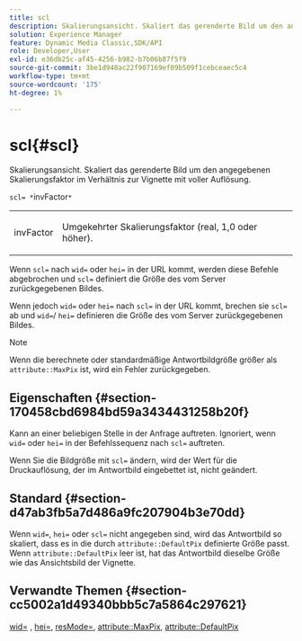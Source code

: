 ```yaml
---
title: scl
description: Skalierungsansicht. Skaliert das gerenderte Bild um den angegebenen Skalierungsfaktor im Verhältnis zur Vignette mit voller Auflösung.
solution: Experience Manager
feature: Dynamic Media Classic,SDK/API
role: Developer,User
exl-id: e36db25c-af45-4256-b982-b7b06b87f5f9
source-git-commit: 3be1d948ac22f907169ef09b509f1cebceaec5c4
workflow-type: tm+mt
source-wordcount: '175'
ht-degree: 1%

---
```


# scl{#scl}

Skalierungsansicht. Skaliert das gerenderte Bild um den angegebenen Skalierungsfaktor im Verhältnis zur Vignette mit voller Auflösung.

`scl= *`invFactor`*`

<table id="simpletable_EFE352FA8EF14197B6934783A2883451"> 
 <tr class="strow"> 
  <td class="stentry"> <p><span class="codeph"> <span class="varname"> invFactor</span> </span> </p></td> 
  <td class="stentry"> <p>Umgekehrter Skalierungsfaktor (real, 1,0 oder höher). </p></td> 
 </tr> 
</table>

Wenn `scl=` nach `wid=` oder `hei=` in der URL kommt, werden diese Befehle abgebrochen und `scl=` definiert die Größe des vom Server zurückgegebenen Bildes.

Wenn jedoch `wid=` oder `hei=` nach `scl=` in der URL kommt, brechen sie `scl=` ab und `wid=`/ `hei=` definieren die Größe des vom Server zurückgegebenen Bildes.

>[!NOTE]
>
>Wenn die berechnete oder standardmäßige Antwortbildgröße größer als `attribute::MaxPix` ist, wird ein Fehler zurückgegeben.

## Eigenschaften {#section-170458cbd6984bd59a3434431258b20f}

Kann an einer beliebigen Stelle in der Anfrage auftreten. Ignoriert, wenn `wid=` oder `hei=` in der Befehlssequenz nach `scl=` auftreten.

Wenn Sie die Bildgröße mit `scl=` ändern, wird der Wert für die Druckauflösung, der im Antwortbild eingebettet ist, nicht geändert.

## Standard {#section-d47ab3fb5a7d486a9fc207904b3e70dd}

Wenn `wid=`, `hei=` oder `scl=` nicht angegeben sind, wird das Antwortbild so skaliert, dass es in die durch `attribute::DefaultPix` definierte Größe passt. Wenn `attribute::DefaultPix` leer ist, hat das Antwortbild dieselbe Größe wie das Ansichtsbild der Vignette.

## Verwandte Themen {#section-cc5002a1d49340bbb5c7a5864c297621}

[wid=](../../../../../ir-api/http-protocol/image-rendering-api-ref/c-ir-http-protocol-ref/c-ir-http-protocol-command-reference/r-ir-wid.md#reference-b7e691b0624941168c94b2749ae233ec) , [hei=](../../../../../ir-api/http-protocol/image-rendering-api-ref/c-ir-http-protocol-ref/c-ir-http-protocol-command-reference/r-ir-hei.md#reference-1c08f60365a94417a39867c09cac5478), [resMode=](../../../../../ir-api/http-protocol/image-rendering-api-ref/c-ir-http-protocol-ref/c-ir-http-protocol-command-reference/r-ir-http-resmode.md#reference-851a5b636f8948cfb11456c9b7dab0d3), [attribute::MaxPix](../../../../../ir-api/material-cat/image-rendering-api-ref/c-ir-material-catalog/c-ir-attributes-reference/r-ir-maxpix.md#reference-569f186bbc2840a6bd3cffa8ff3e7657), [attribute::DefaultPix](../../../../../ir-api/material-cat/image-rendering-api-ref/c-ir-material-catalog/c-ir-attributes-reference/r-ir-defaultpix.md#reference-102c98f9b5d24d2aaaeb756653fb0e6f)
